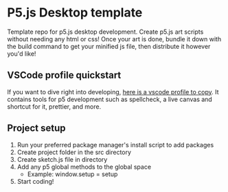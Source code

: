 # P5.js Desktop template

Template repo for p5.js desktop development. Create p5.js art scripts without needing any html or css! Once your art is done, bundle it down with the build command to get your minified js file, then distribute it however you'd like!

## VSCode profile quickstart

If you want to dive right into developing, [here is a vscode profile to copy](https://vscode.dev/profile/github/6431b1d5dbeb3985837424ef0b36d639). It contains tools for p5 development such as spellcheck, a live canvas and shortcut for it, prettier, and more.

## Project setup

1. Run your preferred package manager's install script to add packages
2. Create project folder in the src directory
3. Create sketch.js file in directory
4. Add any p5 global methods to the global space
   - Example: window.setup = setup
5. Start coding!
